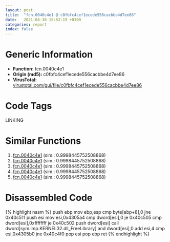 ```yaml
---
layout: post
title:  "fcn.0040c4e1 @ c0fbfc4cef1ecede556cacbbe4d7ee86"
date:   2021-08-30 15:52:19 +0300
categories: report
index: false
---
```


# Generic Information
- **Function:** fcn.0040c4e1
- **Origin (md5):** c0fbfc4cef1ecede556cacbbe4d7ee86
- **VirusTotal:** [virustotal.com/gui/file/c0fbfc4cef1ecede556cacbbe4d7ee86][virustotal_ref]

# Code Tags
<span class="tag" id="LINKING">LINKING</span>


# Similar Functions

1. [fcn.0040c4e1][similar_1_ref] (sim.: 0.9998445752508868)
2. [fcn.0040c4e1][similar_2_ref] (sim.: 0.9998445752508868)
3. [fcn.0040c4e1][similar_3_ref] (sim.: 0.9998445752508868)
4. [fcn.0040c4e1][similar_4_ref] (sim.: 0.9998445752508868)
5. [fcn.0040c4e1][similar_5_ref] (sim.: 0.9998445752508868)


# Disassembled Code

{% highlight nasm %}
push ebp
mov ebp,esp
cmp byte[ebp+8],0
jne 0x40c511
push esi
mov esi,0x4305a4
cmp dword[esi],0
je 0x40c505
cmp dword[esi],0xffffffff
je 0x40c502
push dword[esi]
call dword[sym.imp.KERNEL32.dll_FreeLibrary]
and dword[esi],0
add esi,4
cmp esi,0x4305b0
jne 0x40c4f0
pop esi
pop ebp
ret 
{% endhighlight %}


[similar_1_ref]: /report/fcn.0040c4e1@392603f57220d3cbcf6b89fd2a3b66d1
[similar_2_ref]: /report/fcn.0040c4e1@1ff43aa97f19dc8543aeaa1cd53e3885
[similar_3_ref]: /report/fcn.0040c4e1@14618ef6ca36984f994ab39b0c0ac7d8
[similar_4_ref]: /report/fcn.0040c4e1@ce89505d1998cb8719c6ac390eeeb98e
[similar_5_ref]: /report/fcn.0040c4e1@c306da4f141a92c569dc12829e8ed848
[virustotal_ref]: https://www.virustotal.com/gui/file/c0fbfc4cef1ecede556cacbbe4d7ee86